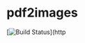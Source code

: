 # pdf2images

[![Build Status](https://img.shields.io/circleci/build/github/zxytim/pdf2images)](http